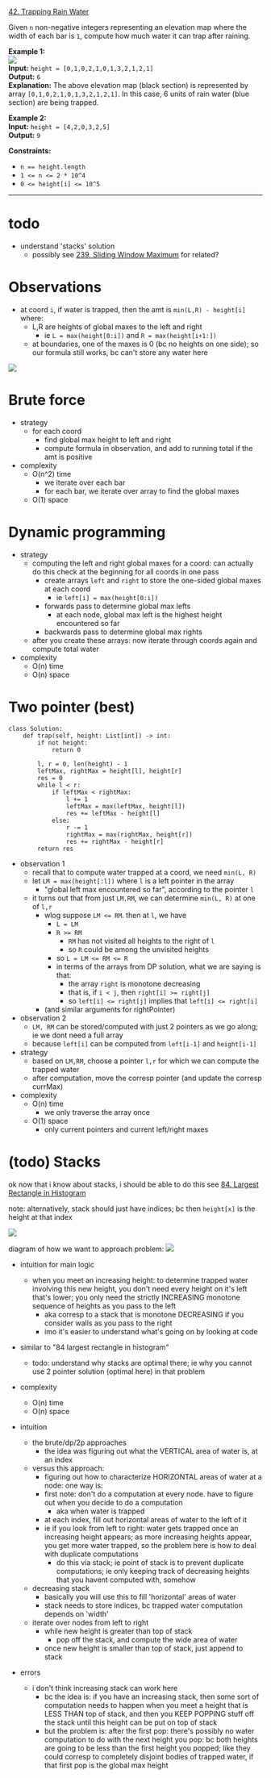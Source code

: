 [42. Trapping Rain Water](https://leetcode.com/problems/trapping-rain-water/)

Given `n` non-negative integers representing an elevation map where the width of each bar is `1`, compute how much water it can trap after raining.

**Example 1:**  
![](../!assets/attachments/Pasted%20image%2020240224212822.png)  
**Input:** `height = [0,1,0,2,1,0,1,3,2,1,2,1]`  
**Output:** `6`  
**Explanation:** The above elevation map (black section) is represented by array `[0,1,0,2,1,0,1,3,2,1,2,1]`. In this case, 6 units of rain water (blue section) are being trapped.  

**Example 2:**  
**Input:** `height = [4,2,0,3,2,5]`  
**Output:** `9`  

**Constraints:**
- `n == height.length`
- `1 <= n <= 2 * 10^4`
- `0 <= height[i] <= 10^5`

---
# todo
- understand 'stacks' solution
	- possibly see [239. Sliding Window Maximum](LeetCode/239.%20Sliding%20Window%20Maximum.md) for related?

# Observations
- at coord `i`, if water is trapped, then the amt is `min(L,R) - height[i]` where:
	- L,R are heights of global maxes to the left and right
		- ie `L = max(height[0:i])` and  `R = max(height[i+1:])`
	- at boundaries, one of the maxes is 0 (bc no heights on one side); so our formula still works, bc can't store any water here

![](../!assets/attachments/Pasted%20image%2020240301121625.png)

# Brute force
- strategy
	- for each coord
		- find global max height to left and right
		- compute formula in observation, and add to running total if the amt is positive
- complexity
	- O(n^2) time
		- we iterate over each bar
		- for each bar, we iterate over array to find the global maxes
	- O(1) space
# Dynamic programming
- strategy
	- computing the left and right global maxes for a coord: can actually do this check at the beginning for all coords in one pass
		- create arrays `left` and `right` to store the one-sided global maxes at each coord
			- ie `left[i] = max(height[0:i])`
		- forwards pass to determine global max lefts
			- at each node, global max left is the highest height encountered so far
		- backwards pass to determine global max rights
	- after you create these arrays: now iterate through coords again and compute total water
- complexity
	- O(n) time
	- O(n) space

# Two pointer (best)
```
class Solution:
    def trap(self, height: List[int]) -> int:
        if not height:
            return 0

        l, r = 0, len(height) - 1
        leftMax, rightMax = height[l], height[r]
        res = 0
        while l < r:
            if leftMax < rightMax:
                l += 1
                leftMax = max(leftMax, height[l])
                res += leftMax - height[l]
            else:
                r -= 1
                rightMax = max(rightMax, height[r])
                res += rightMax - height[r]
        return res
```
- observation 1
	- recall that to compute water trapped at a coord, we need `min(L, R)`
	- let `LM = max(height[:l])` where `l` is a left pointer in the array
		- "global left max encountered so far", according to the pointer `l`
	- it turns out that from just `LM,RM`, we can determine `min(L, R)` at one of `l,r`
		- wlog suppose `LM <= RM`. then at `l`, we have
			- `L = LM`
			- `R >= RM`
				- `RM` has not visited all heights to the right of `l`
				- so `R` could be among the unvisited heights
			- so `L = LM <= RM <= R`
			- in terms of the arrays from DP solution, what we are saying is that:
				- the array `right` is monotone decreasing
				- that is, if `i < j`, then `right[i] >= right[j]`
				- so `left[i] <= right[j]` implies that `left[i] <= right[i]`
		- (and similar arguments for rightPointer)
- observation 2
	- `LM, RM` can be stored/computed with just 2 pointers as we go along; ie we dont need a full array 
	- because `left[i]` can be computed from `left[i-1]` and `height[i-1]`
- strategy
	- based on `LM,RM`, choose a pointer `l,r` for which we can compute the trapped water
	- after computation, move the corresp pointer (and update the corresp currMax)
- complexity
	- O(n) time
		- we only traverse the array once
	- O(1) space
		- only current pointers and current left/right maxes


# (todo) Stacks
ok now that i know about stacks, i should be able to do this
see [84. Largest Rectangle in Histogram](84.%20Largest%20Rectangle%20in%20Histogram.md)


note: alternatively, stack should just have indices; bc then `height[x]` is the height at that index

![](../!assets/attachments/Pasted%20image%2020240226113644.png)



diagram of how we want to approach problem:
![](../!assets/attachments/Pasted%20image%2020240226115903.png)


- intuition for main logic
	- when you meet an increasing height: to determine trapped water involving this new height, you don't need every height on it's left that's lower; you only need the strictly INCREASING monotone sequence of heights as you pass to the left
		- aka corresp to a stack that is monotone DECREASING if you consider walls as you pass to the right
		- imo it's easier to understand what's going on by looking at code


- similar to "84 largest rectangle in histogram"
	- todo: understand why stacks are optimal there; ie why you cannot use 2 pointer solution (optimal here) in that problem
- complexity
	- O(n) time
	- O(n) space
- intuition
	- the brute/dp/2p approaches
		- the idea was figuring out what the VERTICAL area of water is, at an index
	- versus this approach:
		- figuring out how to characterize HORIZONTAL areas of water at a node: one way is:
		- first note: don't do a computation at every node. have to figure out when you decide to do a computation
			- aka when water is trapped
		- at each index, fill out horizontal areas of water to the left of it
		- ie if you look from left to right: water gets trapped once an increasing height appears; as more increasing heights appear, you get more water trapped, so the problem here is how to deal with duplicate computations
			- do this via stack; ie point of stack is to prevent duplicate computations; ie only keeping track of decreasing heights that you havent computed with, somehow
	- decreasing stack
		- basically you will use this to fill 'horizontal' areas of water
		- stack needs to store indices, bc trapped water computation depends on 'width'
	- iterate over nodes from left to right
		- while new height is greater than top of stack
			- pop off the stack, and compute the wide area of water
		- once new height is smaller than top of stack, just append to stack
- errors
	- i don't think increasing stack can work here
		- bc the idea is: if you have an increasing stack, then some sort of computation needs to happen when you meet a height that is LESS THAN top of stack, and then you KEEP POPPING stuff off the stack until this height can be put on top of stack
		- but the problem is: after the first pop: there's possibly no water computation to do with the next height you pop: bc both heights are going to be less than the first height you popped; like they could corresp to completely disjoint bodies of trapped water, if that first pop is the global max height


